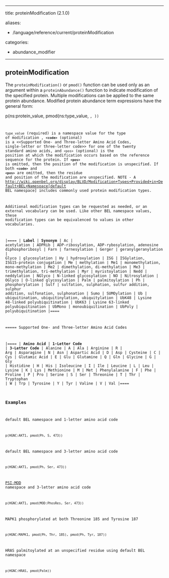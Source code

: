 
---
title: proteinModification (2.1.0)

aliases:
- /language/reference/current/proteinModification


categories:

- abundance_modifier

---
<!-- COMPUTER GENERATED PAGE!!! DO NOT EDIT DIRECTLY  -->
<!--    must be changed in scripts/templates.py which is processed by scripts/update_refs.py -->

## proteinModification

The `proteinModification()` or `pmod()` function can be used only as an argument within a `proteinAbundance()` function to indicate modification of the specified protein. Multiple modifications can be applied to the same protein abundance. Modified protein abundance term expressions have the general form:

 p(ns:protein_value, pmod(ns:type_value, <code>, <pos>))

`type_value` (required) is a namespace value for the type of modification , **`<code>`** (optional) is a <<Supported One- and Three-letter Amino Acid Codes, single-letter or three-letter code>> for one of the twenty standard amino acids, and `<pos>` (optional) is the position at which the modification occurs based on the reference sequence for the protein. If **`<pos>`** is omitted, then the position of the modification is unspecified. If both **`<code>`** and **`<pos>`** are omitted, then the residue and position of the modification are unspecified. NOTE - A http://wiki.openbel.org/display/BLVD/Modification+Types+Provided+in+Default+BEL+Namespace[default BEL namespace] includes commonly used protein modification types.

Additional modification types can be requested as needed, or an external vocabulary can be used. Like other BEL namespace values, these modification types can be equivalenced to values in other vocabularies.

|====
| **Label** | **Synonym**
| Ac | acetylation
| ADPRib | ADP-ribosylation, ADP-rybosylation, adenosine diphosphoribosyl
| Farn | farnesylation
| Gerger | geranylgeranylation
| Glyco | glycosylation
| Hy | hydroxylation
| ISG | ISGylation, ISG15-protein conjugation
| Me | methylation
| Me1 | monomethylation, mono-methylation
| Me2 | dimethylation, di-methylation
| Me3 | trimethylation, tri-methylation
| Myr | myristoylation
| Nedd | neddylation
| NGlyco | N-linked glycosylation
| NO | Nitrosylation
| OGlyco | O-linked glycosylation
| Palm | palmitoylation
| Ph | phosphorylation
| Sulf | sulfation, sulphation, sulfur addition, sulphur addition, sulfonation, sulphonation
| Sumo | SUMOylation
| Ub | ubiquitination, ubiquitinylation, ubiquitylation
| UbK48 | Lysine 48-linked polyubiquitination
| UbK63 | Lysine 63-linked polyubiquitination
| UbMono | monoubiquitination
| UbPoly | polyubiquitination
|====

===== Supported One- and Three-letter Amino Acid Codes


|====
| **Amino Acid** | **1-Letter Code** | **3-Letter Code**
| Alanine | A | Ala
| Arginine | R | Arg
| Asparagine | N | Asn
| Aspartic Acid | D | Asp
| Cysteine | C | Cys
| Glutamic Acid | E | Glu
| Glutamine | Q | Gln
| Glycine | G | Gly
| Histidine | H | His
| Isoleucine | I | Ile
| Leucine | L | Leu
| Lysine | K | Lys
| Methionine | M | Met
| Phenylalanine | F | Phe
| Proline | P | Pro
| Serine | S | Ser
| Threonine | T | Thr
| Tryptophan | W | Trp
| Tyrosine | Y | Tyr
| Valine | V | Val
|====



### Examples


default BEL namespace and 1-letter amino acid code

    p(HGNC:AKT1, pmod(Ph, S, 473))


default BEL namespace and 3-letter amino acid code

    p(HGNC:AKT1, pmod(Ph, Ser, 473))


[PSI-MOD](http://psidev.cvs.sourceforge.net/viewvc/psidev/psi/mod/data/PSI-MOD.obo) namespace and 3-letter amino acid code


    p(HGNC:AKT1, pmod(MOD:PhosRes, Ser, 473))


MAPK1 phosphorylated at both Threonine 185 and Tyrosine 187

    p(HGNC:MAPK1, pmod(Ph, Thr, 185), pmod(Ph, Tyr, 187))


HRAS palmitoylated at an unspecified residue using default BEL namespace

    p(HGNC:HRAS, pmod(Palm))

